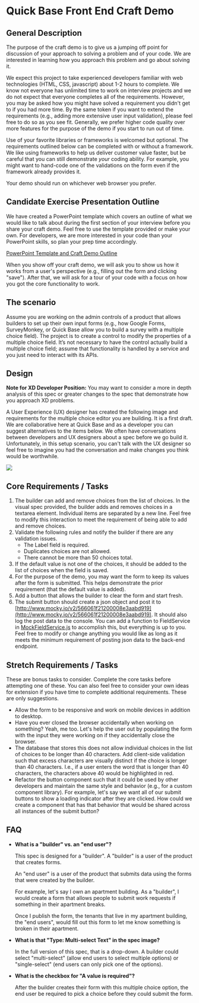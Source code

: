 # Quick Base Front End Craft Demo

## General Description

The purpose of the craft demo is to give us a jumping off point for discussion
of your approach to solving a problem and of your code. We are interested in
learning how you approach this problem and go about solving it.

We expect this project to take experienced developers familiar with web
technologies (HTML, CSS, javascript) about 1-2 hours to complete. We know not
everyone has unlimited time to work on interview projects and we do not expect
that everyone completes all of the requirements. However, you may be asked how
you might have solved a requirement you didn't get to if you had more time. By
the same token if you want to extend the requirements (e.g., adding more
extensive user input validation), please feel free to do so as you see fit.
Generally, we prefer higher code quality over more features for the purpose of
the demo if you start to run out of time.

Use of your favorite libraries or frameworks is welcomed but optional. The
requirements outlined below can be completed with or without a framework. We
like using frameworks to help us deliver customer value faster, but be careful
that you can still demonstrate _your_ coding ability. For example, you might
want to hand-code one of the validations on the form even if the framework
already provides it.

Your demo should run on whichever web browser you prefer.

## Candidate Exercise Presentation Outline

We have created a PowerPoint template which covers an outline of what we would
like to talk about during the first section of your interview before you share
your craft demo. Feel free to use the template provided or make your own. For
developers, we are more interested in your code than your PowerPoint skills, so
plan your prep time accordingly.

[PowerPoint Template and Craft Demo Outline](https://github.com/QuickBase/interview-demos/blob/master/ui/Quickbase_CandidateExercise_PresentationTemplate.pptx)

When you show off your craft demo, we will ask you to show us how it works from
a user's perspective (e.g., filling out the form and clicking "save"). After
that, we will ask for a tour of your code with a focus on how you got the core
functionality to work.

## The scenario

Assume you are working on the admin controls of a product that allows builders
to set up their own input forms (e.g., how Google Forms, SurveyMonkey, or Quick
Base allow you to build a survey with a multiple choice field). The project is
to create a control to modify the properties of a multiple choice field. It’s
not necessary to have the control actually build a multiple choice field; assume
that functionality is handled by a service and you just need to interact with
its APIs.

## Design

**Note for XD Developer Position:** You may want to consider a more in depth
analysis of this spec or greater changes to the spec that demonstrate how you
approach XD problems.

A User Experience (UX) designer has created the following image and requirements
for the multiple choice editor you are building. It is a first draft. We are
collaborative here at Quick Base and as a developer you can suggest alternatives
to the items below. We often have conversations between developers and UX
designers about a spec before we go build it. Unfortunately, in this setup
scenario, you can't talk with the UX designer so feel free to imagine you had
the conversation and make changes you think would be worthwhile.

![](https://github.com/QuickBase/interview-demos/blob/master/php/php-craft-demo-form.png)

## Core Requirements / Tasks

1. The builder can add and remove choices from the list of choices. In the visual spec
   provided, the builder adds and removes choices in a textarea element.
   Individual items are separated by a new line. Feel free to modify this
   interaction to meet the requirement of being able to add and remove choices.
1. Validate the following rules and notify the builder if there are any
   validation issues.
   * The Label field is required.
   * Duplicates choices are not allowed.
   * There cannot be more than 50 choices total.
1. If the default value is not one of the choices, it should be added to the
   list of choices when the field is saved.
1. For the purpose of the demo, you may want the form to keep its values after
   the form is submitted. This helps demonstrate the prior requirement (that the
   default value is added).
1. Add a button that allows the builder to clear the form and start fresh.
1. The submit button should create a json object and post it to
   [http://www.mocky.io/v2/566061f21200008e3aabd919](http://www.mocky.io/v2/566061f21200008e3aabd919).
   It should also log the post data to the console. You can add a function to
   FieldService in
   [MockFieldService.js](https://github.com/QuickBase/interview-demos/blob/master/ui/js/MockService.js)
   to accomplish this, but everything is up to you. Feel free to modify or
   change anything you would like as long as it meets the minimum requirement of
   posting json data to the back-end endpoint.

## Stretch Requirements / Tasks

These are bonus tasks to consider. Complete the core tasks before attempting one
of these. You can also feel free to consider your own ideas for extension if you
have time to complete additional requirements. These are only suggestions.

* Allow the form to be responsive and work on mobile devices in addition to
  desktop.
* Have you ever closed the browser accidentally when working on something? Yeah,
  me too. Let's help the user out by populating the form with the input they
  were working on if they accidentally close the browser.
* The database that stores this does not allow individual choices in the list of
  choices to be longer than 40 characters. Add client-side validation such that
  excess characters are visually distinct if the choice is longer than 40
  characters. I.e., if a user enters the word that is longer than 40 characters,
  the characters above 40 would be highlighted in red.
* Refactor the button component such that it could be used by other developers
  and maintain the same style and behavior (e.g., for a custom component
  library). For example, let's say we want all of our submit buttons to show a
  loading indicator after they are clicked. How could we create a component that
  has that behavior that would be shared across all instances of the submit
  button?

## FAQ

* **What is a "builder" vs. an "end user"?**

  This spec is designed for a "builder". A "builder" is a user of the product
  that creates forms.

  An "end user" is a user of the product that submits data using the forms that
  were created by the builder.

  For example, let's say I own an apartment building. As a "builder", I would
  create a form that allows people to submit work requests if something in their
  apartment breaks.

  Once I publish the form, the tenants that live in my apartment building, the
  "end users", would fill out this form to let me know something is broken in
  their apartment.

* **What is that "Type: Multi-select Text" in the spec image?**

  In the full version of this spec, that is a drop-down. A builder could select
  "multi-select" (allow end users to select multiple options) or "single-select"
  (end users can only pick one of the options).

* **What is the checkbox for "A value is required"?**

  After the builder creates their form with this multiple choice option, the end
  user be required to pick a choice before they could submit the form.
